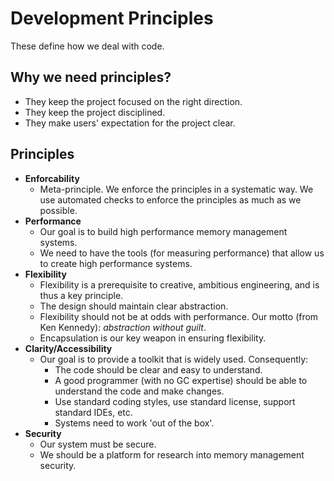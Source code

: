 # Development Principles

These define how we deal with code.

## Why we need principles?
* They keep the project focused on the right direction.
* They keep the project disciplined.
* They make users' expectation for the project clear.

## Principles

* **Enforcability**
  * Meta-principle. We enforce the principles in a systematic way. We use automated checks to enforce the principles as much as we possible.
* **Performance**
  * Our goal is to build high performance memory management systems.
  * We need to have the tools (for measuring performance) that allow us to create high performance systems.
* **Flexibility**
  * Flexibility is a prerequisite to creative, ambitious engineering, and is thus a key principle.
  * The design should maintain clear abstraction.
  * Flexibility should not be at odds with performance.   Our motto (from Ken Kennedy): _abstraction without guilt_.
  * Encapsulation is our key weapon in ensuring flexibility.
* **Clarity/Accessibility**
  * Our goal is to provide a toolkit that is widely used.    Consequently:
    * The code should be clear and easy to understand.
    * A good programmer (with no GC expertise) should be able to understand the code and make changes.
    * Use standard coding styles, use standard license, support standard IDEs, etc.
    * Systems need to work 'out of the box'.
* **Security**
  * Our system must be secure.
  * We should be a platform for research into memory management security.
